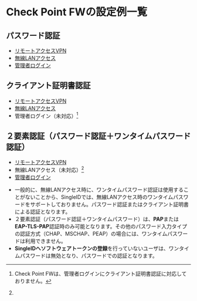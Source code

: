 # Check Point FWの設定例一覧
## パスワード認証
* [リモートアクセスVPN](vpn-password.md)
* [無線LANアクセス](wlan-password.md)
* [管理者ログイン](adminlogin-password.md)

## クライアント証明書認証
* [リモートアクセスVPN](vpn-cert.md)
* [無線LANアクセス](wlan-cert.md)
* 管理者ログイン（未対応）[^1]

[^1]:Check Point FWは、管理者ログインにクライアント証明書認証に対応しておりません。

## ２要素認証（パスワード認証＋ワンタイムパスワード認証）
* [リモートアクセスVPN](vpn-otp.md)
* 無線LANアクセス（未対応）[^2]
* [管理者ログイン](adminlogin-otp.md)

[^2]:
  * 一般的に、無線LANアクセス時に、ワンタイムパスワード認証は使用することがないことから、SingleIDでは、無線LANアクセス時のワンタイムパスワードをサポートしておりません。パスワード認証またはクライアント証明書による認証となります。
  * ２要素認証（パスワード認証＋ワンタイムパスワード）は、**PAP**または**EAP-TLS-PAP**認証時のみ可能となります。その他のパスワード入力タイプの認証方式（CHAP、MSCHAP、PEAP）の場合には、ワンタイムパスワードは利用できません。
  * **SingleIDへソフトウェアトークンの登録**を行っていないユーザは、ワンタイムパスワードは無効となり、パスワードでの認証となります。
